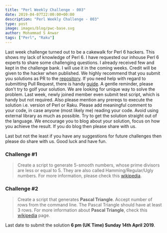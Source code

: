 ```yaml
---
title: "Perl Weekly Challenge - 003"
date: 2019-04-07T22:00:00+00:00
description: "Perl Weekly Challenge - 003"
type: post
image: images/blog/pwc-base.svg
author: Mohammad S Anwar
tags: ["Perl", "Raku"]
---
```

Last week challenge turned out to be a cakewalk for Perl 6 hackers. This shows my lack of knowledge of Perl 6. I have requested our inhouse Perl 6 experts to share some challenging questions. I already received few and kept in the challenge bank. I will use it in the coming weeks. Credit will be given to the hacker when published. We highly recommend that you submit you solutions as PR to the [repository](https://github.com/manwar/perlweeklychallenge-club). If you need help with regard to submitting Pull Request, there is handy [guide](https://github.com/manwar/perlweeklychallenge-club/blob/master/README.md). A gentle reminder, please don't try to golf your solution. We are looking for unique way to solve the problem. Last week, newly joined member even submit test script, which is handy but not required. Also please mention any prereqs to execute the solution i.e. version of Perl or Raku. Please add meaningful comment to your code, in case anyone (most likely me) reading your code. Avoid using external library as much as possible. Try to get the solution straight out of the language. We encourage you to blog about your solution, focus on how you achieve the result. If you do blog then please share with us.

Last but not the least if you have any suggestions for future challenges then please do share with us. Good luck and have fun.

### Challenge #1
> Create a script to generate 5-smooth numbers, whose prime divisors are less or equal to 5. They are also called Hamming/Regular/Ugly numbers. For more information, please check this [wikipedia](https://en.wikipedia.org/wiki/Regular_number).

### Challenge #2
> Create a script that generates **Pascal Triangle**. Accept number of rows from the command line. The Pascal Triangle should have at least 3 rows. For more information about **Pascal Triangle**, check this [wikipedia](https://en.wikipedia.org/wiki/Pascal%27s_triangle) page.

Last date to submit the solution **6 pm (UK Time) Sunday 14th April 2019**.
